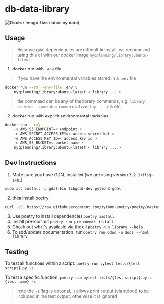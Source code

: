 # db-data-library
![Docker Image Size (latest by date)](https://img.shields.io/docker/image-size/nycplanning/library)

## Usage

> Because gdal dependencies are difficult to install, we recommend using this cli with our docker image `nycplanning/library:ubuntu-latest`
1. docker run with `.env` file
> if you have the environmental variables stored in a `.env` file
```bash
docker run --rm --env-file .env \
    nycplanning/library:ubuntu-latest < library ... >
```
> the command can be any of the library commands, e.g.
`library archive --name dcp_commercialoverlay -s -c` & etc
2. docker run with explicit environmental variables
```bash
docker run --rm\
    -e AWS_S3_ENDPOINT=< endpoint >
    -e AWS_SECRET_ACCESS_KEY=< access secret ket >
    -e AWS_ACCESS_KEY_ID=< access key id >
    -e AWS_S3_BUCKET=< bucket name >
    nycplanning/library:ubuntu-latest < library ... >
```

## Dev Instructions

1. Make sure you have GDAL installed (we are using version `3.2.1+dfsg-1+b1`)
```bash
sudo apt install -y gdal-bin libgdal-dev python3-gdal
```
2. then install poetry
```bash
curl -sSL https://raw.githubusercontent.com/python-poetry/poetry/master/get-poetry.py | python3 -
```
3. Use poetry to install dependencies `poetry install`
4. Install pre-commit `poetry run pre-commit install`
5. Check out what's available via the cli `poetry run library --help`
6. To add/update documentation, run `poetry run pdoc -o docs --html library`

## Testing

To test all functions within a script:
`poetry run pytest tests/{test script}.py -s`

To test a specific function:
`poetry run pytest tests/{test script}.py::{test name} -s`
> note the `-s` flag is optional, it allows print output (via stdout) to be included in the test output, otherwise it is ignored

